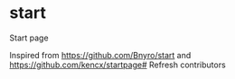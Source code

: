 # start
Start page

Inspired from https://github.com/Bnyro/start and https://github.com/kencx/startpage#   R e f r e s h   c o n t r i b u t o r s  
 
